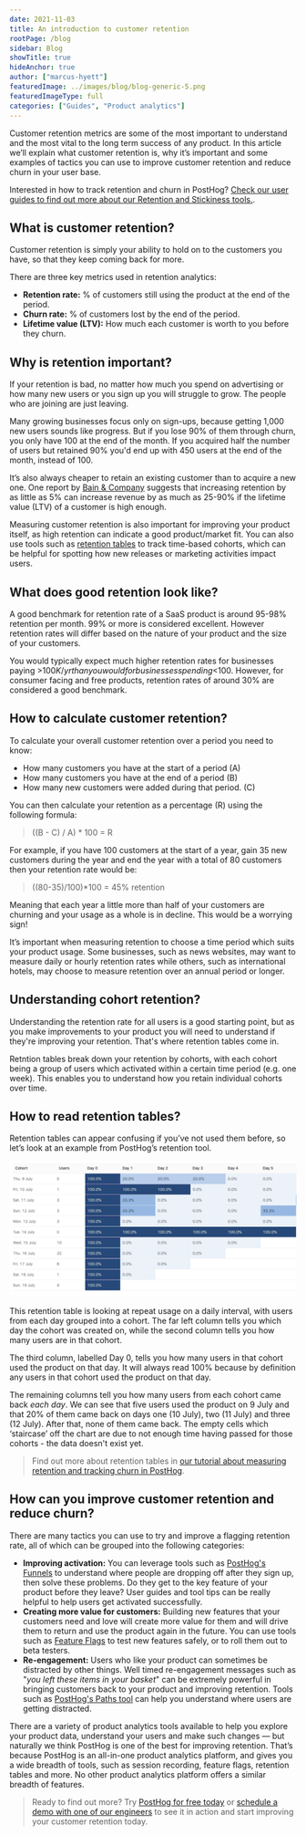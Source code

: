 ```yaml
---
date: 2021-11-03
title: An introduction to customer retention
rootPage: /blog
sidebar: Blog
showTitle: true
hideAnchor: true
author: ["marcus-hyett"]
featuredImage: ../images/blog/blog-generic-5.png
featuredImageType: full
categories: ["Guides", "Product analytics"]
---
```


Customer retention metrics are some of the most important to understand and the most vital to the long term success of any product. In this article we’ll explain what customer retention is, why it’s important and some examples of tactics you can use to improve customer retention and reduce churn in your user base. 

Interested in how to track retention and churn in PostHog? [Check our user guides to find out more about our Retention and Stickiness tools.](https://posthog.com/docs/user-guides/retention). 

## What is customer retention?

Customer retention is simply your ability to hold on to the customers you have, so that they keep coming back for more. 

There are three key metrics used in retention analytics:

- **Retention rate:** % of customers still using the product at the end of the period.
- **Churn rate:** % of customers lost by the end of the period.
- **Lifetime value (LTV):** How much each customer is worth to you before they churn.

## Why is retention important? 

If your retention is bad, no matter how much you spend on advertising or how many new users or you sign up you will struggle to grow. The people who are joining are just leaving.

Many growing businesses focus only on sign-ups, because getting 1,000 new users sounds like progress. But if you lose 90% of them through churn, you only have 100 at the end of the month. If you acquired half the number of users but retained 90% you'd end up with 450 users at the end of the month, instead of 100.

It’s also always cheaper to retain an existing customer than to acquire a new one. One report by [Bain & Company](https://media.bain.com/Images/BB_Prescription_cutting_costs.pdf) suggests that increasing retention by as little as 5% can increase revenue by as much as 25-90% if the lifetime value (LTV) of a customer is high enough.

Measuring customer retention is also important for improving your product itself, as high retention can indicate a good product/market fit. You can also use tools such as [retention tables](https://posthog.com/docs/user-guides/retention) to track time-based cohorts, which can be helpful for spotting how new releases or marketing activities impact users.

## What does good retention look like?

A good benchmark for retention rate of a SaaS product is around 95-98% retention per month. 99% or more is considered excellent. However retention rates will differ based on the nature of your product and the size of your customers.

You would typically expect much higher retention rates for businesses paying >$100K/yr than you would for businesses spending <$100. However, for consumer facing and free products, retention rates of around 30% are considered a good benchmark.

## How to calculate customer retention?

To calculate your overall customer retention over a period you need to know: 

- How many customers you have at the start of a period (A)
- How many customers you have at the end of a period (B)
- How many new customers were added during that period. (C) 

You can then calculate your retention as a percentage (R) using the following formula:

> ((B - C) / A) * 100 = R

For example, if you have 100 customers at the start of a year, gain 35 new customers during the year and end the year with a total of 80 customers then your retention rate would be:

> ((80-35)/100)*100 = 45% retention

Meaning that each year a little more than half of your customers are churning and your usage as a whole is in decline. This would be a worrying sign!

It’s important when measuring retention to choose a time period which suits your product usage. Some businesses, such as news websites, may want to measure daily or hourly retention rates while others, such as international hotels, may choose to measure retention over an annual period or longer. 

## Understanding cohort retention?

Understanding the retention rate for all users is a good starting point, but as you make improvements to your product you will need to understand if they're improving your retention. That's where retention tables come in. 

Retntion tables break down your retention by cohorts, with each cohort being a group of users which activated within a certain time period (e.g. one week). This enables you to understand how you retain individual cohorts over time. 

## How to read retention tables?

Retention tables can appear confusing if you’ve not used them before, so let’s look at an example from PostHog’s retention tool.

![Retention table](../images/retention-table.png)

This retention table is looking at repeat usage on a daily interval, with users from each day grouped into a cohort. The far left column tells you which day the cohort was created on, while the second column tells you how many users are in that cohort.

The third column, labelled Day 0, tells you how many users in that cohort used the product on that day. It will always read 100% because by definition any users in that cohort used the product on that day. 

The remaining columns tell you how many users from each cohort came back _each day_. We can see that five users used the product on 9 July and that 20% of them came back on days one (10 July), two (11 July) and three (12 July). After that, none of them came back. The empty cells which ‘staircase’ off the chart are due to not enough time having passed for those cohorts - the data doesn't exist yet.

> Find out more about retention tables in [our tutorial about measuring retention and tracking churn in PostHog](https://posthog.com/docs/tutorials/retention). 

## How can you improve customer retention and reduce churn?

There are many tactics you can use to try and improve a flagging retention rate, all of which can be grouped into the following categories:

- **Improving activation:** You can leverage tools such as [PostHog's Funnels](https://posthog.com/docs/user-guides/funnels) to understand where people are dropping off after they sign up, then solve these problems. Do they get to the key feature of your product before they leave? User guides and tool tips can be really helpful to help users get activated successfully.
- **Creating more value for customers:** Building new features that your customers need and love will create more value for them and will drive them to return and use the product again in the future. You can use tools such as [Feature Flags](https://posthog.com/docs/user-guides/feature-flags) to test new features safely, or to roll them out to beta testers.
- **Re-engagement:** Users who like your product can sometimes be distracted by other things. Well timed re-engagement messages such as "_you left these items in your basket_" can be extremely powerful in bringing customers back to your product and improving retention. Tools such as [PostHog's Paths tool](https://posthog.com/docs/user-guides/paths) can help you understand where users are getting distracted.

There are a variety of product analytics tools available to help you explore your product data, understand your users and make such changes — but naturally we think PostHog is one of the best for improving retention. That’s because PostHog is an all-in-one product analytics platform, and gives you a wide breadth of tools, such as session recording, feature flags, retention tables and more. No other product analytics platform offers a similar breadth of features. 

> Ready to find out more? Try [PostHog for free today](https://posthog.com/signup) or [schedule a demo with one of our engineers](https://posthog.com/book-a-demo) to see it in action and start improving your customer retention today. 
